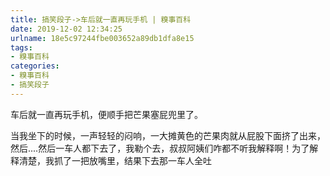 ```yaml
---
title: 搞笑段子->车后就一直再玩手机 | 糗事百科
date: 2019-12-02 12:34:25
urlname: 18e5c97244fbe003652a89db1dfa8e15
tags: 
- 糗事百科
categories:
- 糗事百科
- 搞笑段子
---
```

车后就一直再玩手机，便顺手把芒果塞屁兜里了。

当我坐下的时候，一声轻轻的闷响，一大摊黄色的芒果肉就从屁股下面挤了出来，然后....然后一车人都下去了，我勒个去，叔叔阿姨们咋都不听我解释啊！为了解释清楚，我抓了一把放嘴里，结果下去那一车人全吐


